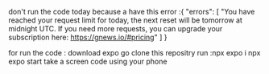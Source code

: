 don't run the code today because a have this error :{
  "errors": [
    "You have reached your request limit for today, 
    the next reset will be tomorrow at midnight UTC.
    If you need more requests, you can upgrade your 
    subscription here: https://gnews.io/#pricing"
  ]
}

for run the code :
download expo go 
clone this repositry 
run :npx expo i
    npx expo start
take a screen code using your phone
